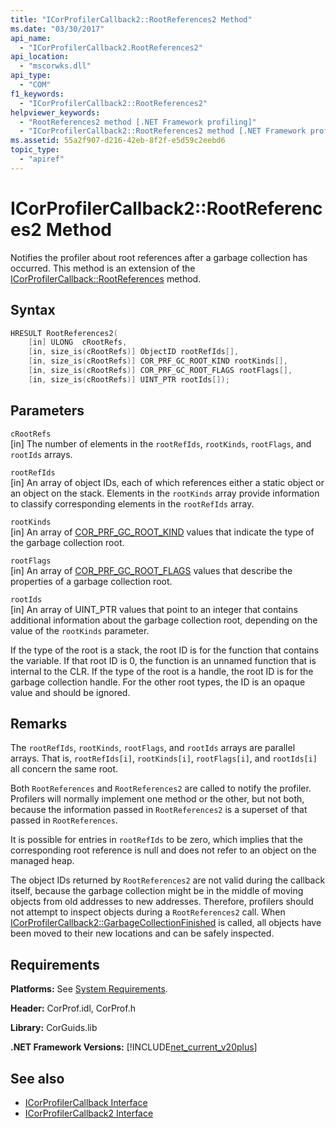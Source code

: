 ```yaml
---
title: "ICorProfilerCallback2::RootReferences2 Method"
ms.date: "03/30/2017"
api_name: 
  - "ICorProfilerCallback2.RootReferences2"
api_location: 
  - "mscorwks.dll"
api_type: 
  - "COM"
f1_keywords: 
  - "ICorProfilerCallback2::RootReferences2"
helpviewer_keywords: 
  - "RootReferences2 method [.NET Framework profiling]"
  - "ICorProfilerCallback2::RootReferences2 method [.NET Framework profiling]"
ms.assetid: 55a2f907-d216-42eb-8f2f-e5d59c2eebd6
topic_type: 
  - "apiref"
---
```

# ICorProfilerCallback2::RootReferences2 Method
Notifies the profiler about root references after a garbage collection has occurred. This method is an extension of the [ICorProfilerCallback::RootReferences](../../../../docs/framework/unmanaged-api/profiling/icorprofilercallback-rootreferences-method.md) method.  
  
## Syntax  
  
```cpp  
HRESULT RootReferences2(  
    [in] ULONG  cRootRefs,  
    [in, size_is(cRootRefs)] ObjectID rootRefIds[],  
    [in, size_is(cRootRefs)] COR_PRF_GC_ROOT_KIND rootKinds[],  
    [in, size_is(cRootRefs)] COR_PRF_GC_ROOT_FLAGS rootFlags[],  
    [in, size_is(cRootRefs)] UINT_PTR rootIds[]);  
```  
  
## Parameters  
 `cRootRefs`  
 [in] The number of elements in the `rootRefIds`, `rootKinds`, `rootFlags`, and `rootIds` arrays.  
  
 `rootRefIds`  
 [in] An array of object IDs, each of which references either a static object or an object on the stack. Elements in the `rootKinds` array provide information to classify corresponding elements in the `rootRefIds` array.  
  
 `rootKinds`  
 [in] An array of [COR_PRF_GC_ROOT_KIND](../../../../docs/framework/unmanaged-api/profiling/cor-prf-gc-root-kind-enumeration.md) values that indicate the type of the garbage collection root.  
  
 `rootFlags`  
 [in] An array of [COR_PRF_GC_ROOT_FLAGS](../../../../docs/framework/unmanaged-api/profiling/cor-prf-gc-root-flags-enumeration.md) values that describe the properties of a garbage collection root.  
  
 `rootIds`  
 [in] An array of UINT_PTR values that point to an integer that contains additional information about the garbage collection root, depending on the value of the `rootKinds` parameter.  
  
 If the type of the root is a stack, the root ID is for the function that contains the variable. If that root ID is 0, the function is an unnamed function that is internal to the CLR. If the type of the root is a handle, the root ID is for the garbage collection handle. For the other root types, the ID is an opaque value and should be ignored.  
  
## Remarks  
 The `rootRefIds`, `rootKinds`, `rootFlags`, and `rootIds` arrays are parallel arrays. That is, `rootRefIds[i]`, `rootKinds[i]`, `rootFlags[i]`, and `rootIds[i]` all concern the same root.  
  
 Both `RootReferences` and `RootReferences2` are called to notify the profiler. Profilers will normally implement one method or the other, but not both, because the information passed in `RootReferences2` is a superset of that passed in `RootReferences`.  
  
 It is possible for entries in `rootRefIds` to be zero, which implies that the corresponding root reference is null and does not refer to an object on the managed heap.  
  
 The object IDs returned by `RootReferences2` are not valid during the callback itself, because the garbage collection might be in the middle of moving objects from old addresses to new addresses. Therefore, profilers should not attempt to inspect objects during a `RootReferences2` call. When [ICorProfilerCallback2::GarbageCollectionFinished](../../../../docs/framework/unmanaged-api/profiling/icorprofilercallback2-garbagecollectionfinished-method.md) is called, all objects have been moved to their new locations and can be safely inspected.  
  
## Requirements  
 **Platforms:** See [System Requirements](../../../../docs/framework/get-started/system-requirements.md).  
  
 **Header:** CorProf.idl, CorProf.h  
  
 **Library:** CorGuids.lib  
  
 **.NET Framework Versions:** [!INCLUDE[net_current_v20plus](../../../../includes/net-current-v20plus-md.md)]  
  
## See also

- [ICorProfilerCallback Interface](../../../../docs/framework/unmanaged-api/profiling/icorprofilercallback-interface.md)
- [ICorProfilerCallback2 Interface](../../../../docs/framework/unmanaged-api/profiling/icorprofilercallback2-interface.md)
